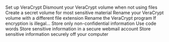 Set up VeraCrypt Dismount your VeraCrypt volume when not using files
Create a secret volume for most sensitive material Rename your VeraCrypt
volume with a different file extension Rename the VeraCrypt program If
encryption is illegal… Store only non-confidential information Use code
words Store sensitive information in a secure webmail account Store
sensitive information securely off your computer
